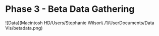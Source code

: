 # Phase 3 - Beta Data Gathering

![Data](Macintosh HD/Users/Stephanie Wilson\ /1/UserDocuments/Data Vis/betadata.png)
